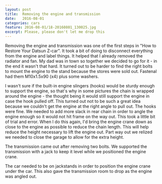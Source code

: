 ```yaml
---
layout: post
title:  Removing the engine and transmission
date:   2016-08-01
categories: cars
feature: 2016-08-01/18-20160801_130025.jpg
excerpt: Please, please don't let me drop this
---
```


Removing the engine and transmission was one of the first steps in "How to Restore Your Datsun Z-car".  It took a bit of doing to disconnect everything from the engine and label things.  It helped that I already removed the radiator and fan.  My dad was in town so together we decided to go for it - in the end it wasn't that hard.  It turned out to be harder to find the right bolts to mount the engine to the stand because the stores were sold out.  Fastenal had them M10x1.5x90 (x4) plus some washers.

I wasn't sure if the built-in engine slingers (hooks) would be sturdy enough to support the engine, so that's why in some pictures the chain is wrapped around the engine - the thought being it would still support the engine in case the hook pulled off.  This turned out not to be such a great idea because we couldn't get the engine at the right angle to pull out.  The hooks were fine.  We needed to add more slack in rear chain in order to angle the engine enough so it would not hit frame on the way out.  This took a little bit of trial and error.  When I do this again, I'd bring the engine crane down as close to the engine as possible to reduce the chain length.  This will help reduce the height necessary to lift the engine out.  Part way out we relized we needed to close the garage to allow for the extra height.

The transmission came out after removing two bolts.  We supported the transmission with a jack to keep it level while we positioned the engine crane.  

The car needed to be on jackstands in order to position the engine crane under the car.  This also gave the transmission room to drop as the engine was angled out.     